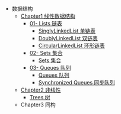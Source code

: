 - 数据结构
  - [Chapter1 线性数据结构](/DataStructures/Chapter1-Linear/)
    - [01- Lists 链表](/DataStructures/Chapter1-Linear/01-Lists/)
      - [SinglyLinkedList 单链表](/DataStructures/Chapter1-Linear/01-Lists/01-SinglyLinkedList/SinglyLinkedList.md)
      - [DoublyLinkedList 双链表](/DataStructures/Chapter1-Linear/01-Lists/02-DoublyLinkedList/DoublyLinkedList.md)
      - [CircularLinkedList 环形链表](/DataStructures/Chapter1-Linear/01-Lists/03-CircularLinkedList/CircularLinkedList.md)
    - [02- Sets 集合](/DataStructures/Chapter1-Linear/02-sets/)
      - [Sets 集合](/DataStructures/Chapter1-Linear/02-sets/sets.md)
    - [03- Queues 队列](/DataStructures/Chapter1-Linear/03-Queues/)
      - [Queues 队列](/DataStructures/Chapter1-Linear/03-Queues/01-queue/01-queues.md)
      - [Synchronized Queues 同步队列](/DataStructures/Chapter1-Linear/03-Queues/02-synchronized-queue/02-synchronized-queue.md)
  - [Chapter2 非线性](/DataStructures/Chapter2-Non-Linear/)
    - [Trees 树](/DataStructures/Chapter2-Non-Linear/Trees/)
  - Chapter3 同构

